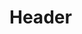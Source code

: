 <!-- TITLE: Fortitude -->
<!-- SUBTITLE: Cloaks your target in an aura of protection, granting them increased hit points and armor class. -->

# Header